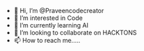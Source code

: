 - 👋 Hi, I’m @Praveencodecreator
- 👀 I’m interested in Code
- 🌱 I’m currently learning AI
- 💞️ I’m looking to collaborate on HACKTONS
- 📫 How to reach me.....

<!---
Praveencodecreator/Praveencodecreator is a ✨ special ✨ repository because its `README.md` (this file) appears on your GitHub profile.
You can click the Preview link to take a look at your changes.
--->
